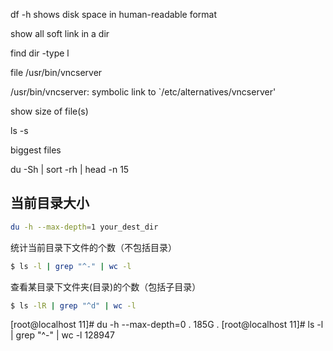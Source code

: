 

df -h shows disk space in human-readable format



show all soft link in a dir

  find dir -type l



file /usr/bin/vncserver

  /usr/bin/vncserver: symbolic link to `/etc/alternatives/vncserver'



show size of file(s)

  ls -s



biggest files

  du -Sh | sort -rh | head -n 15



## 当前目录大小



```bash
du -h --max-depth=1 your_dest_dir
```



统计当前目录下文件的个数（不包括目录）

```bash
$ ls -l | grep "^-" | wc -l
```



查看某目录下文件夹(目录)的个数（包括子目录）

```bash
$ ls -lR | grep "^d" | wc -l
```



[root@localhost 11]# du -h --max-depth=0 .
185G	.
[root@localhost 11]# ls -l | grep "^-" | wc -l
128947





